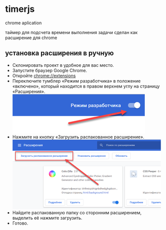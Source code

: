 # timerjs
chrome aplication

таймер для подсчета времени выполнения задачи сделан как расширение для chrome

## установка расширения в ручную 
* Склонировать проект в удобное для вас место.
* Запустите браузер Google Chrome.
* Откройте <chrome://extensions>
* Переключите тумблер «Режим разработчика» в положение «включено», который находится в правом верхнем углу на страницу «Расширения».
![Image alt](https://github.com/maxnosib/timerjs/raw/master/img_readme/img_5d28a94b7c33b.png)
* Нажмите на кнопку «Загрузить распакованное расширение».
![Image alt](https://github.com/maxnosib/timerjs/raw/master/img_readme/img_5d28a9c1ce12a.png)
* Найдите распакованную папку со сторонним расширением, выделить её нажмите загрузить.
* Готово.
